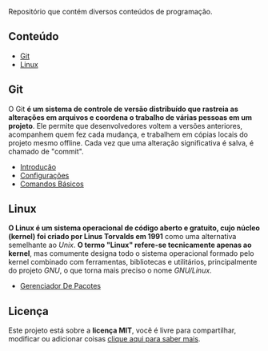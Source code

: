 Repositório que contém diversos conteúdos de programação.

## Conteúdo

- [Git](#Git)
- [Linux](#Linux)

## Git

O Git **é um sistema de controle de versão distribuído que rastreia as alterações em arquivos e coordena o trabalho de várias pessoas em um projeto**. Ele permite que desenvolvedores voltem a versões anteriores, acompanhem quem fez cada mudança, e trabalhem em cópias locais do projeto mesmo offline. Cada vez que uma alteração significativa é salva, é chamado de "commit".

- [Introdução](git/introducao.md)
- [Configurações](git/configuracoes.md.md)
- [Comandos Básicos](git/comandos-basicos.md)

## Linux

**O Linux é um sistema operacional de código aberto e gratuito, cujo núcleo (kernel) foi criado por Linus Torvalds em 1991** como uma alternativa semelhante ao _Unix_. **O termo "Linux" refere-se tecnicamente apenas ao kernel**, mas comumente designa todo o sistema operacional formado pelo kernel combinado com ferramentas, bibliotecas e utilitários, principalmente do projeto _GNU_, o que torna mais preciso o nome _GNU/Linux_.

- [Gerenciador De Pacotes](linux/gerenciador-de-pacotes.md)

## Licença

Este projeto está sobre a **licença MIT**, você é livre para compartilhar, modificar ou adicionar coisas [clique aqui para saber mais](./LICENSE).
